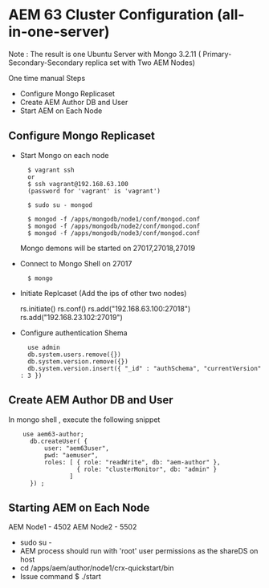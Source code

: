 AEM 63 Cluster Configuration (all-in-one-server)
==============================
Note : The result is one Ubuntu Server with Mongo 3.2.11 ( Primary-Secondary-Secondary replica set  with Two AEM Nodes)

One time manual Steps 

- Configure Mongo Replicaset
- Create AEM Author DB and User
- Start AEM on Each Node

Configure Mongo Replicaset
---------------------------

- Start Mongo on each node
        
        $ vagrant ssh
        or
        $ ssh vagrant@192.168.63.100
        (password for 'vagrant' is 'vagrant')
		
        $ sudo su - mongod

		$ mongod -f /apps/mongodb/node1/conf/mongod.conf
        $ mongod -f /apps/mongodb/node2/conf/mongod.conf
        $ mongod -f /apps/mongodb/node3/conf/mongod.conf
        
	
    Mongo demons will be started on 27017,27018,27019
    
- Connect to Mongo Shell on 27017


		$ mongo

- Initiate Replcaset (Add the ips of other two nodes)


  	rs.initiate()
  	rs.conf()
  	rs.add("192.168.63.100:27018")
  	rs.add("192.168.23.102:27019")
  
  
- Configure authentication Shema

        use admin
        db.system.users.remove({})
        db.system.version.remove({})
        db.system.version.insert({ "_id" : "authSchema", "currentVersion" : 3 })
        
Create AEM Author DB and User
 ------------------------------
In mongo shell , execute the following snippet

		use aem63-author;
		  db.createUser( {
			  user: "aem63user",
			  pwd: "aemuser",
			  roles: [ { role: "readWrite", db: "aem-author" },
					   { role: "clusterMonitor", db: "admin" }
					 ]
		  }) ;


Starting AEM on Each Node 
-------------

AEM Node1 - 4502 
AEM Node2 - 5502

- sudo su -
- AEM process should run with 'root' user permissions as the shareDS on host
- cd /apps/aem/author/node1/crx-quickstart/bin
- Issue command 
		$ ./start

